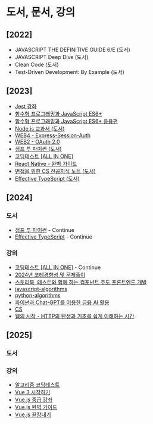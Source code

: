 # 도서, 문서, 강의

## [2022]

- JAVASCRIPT THE DEFINITIVE GUIDE 6/E (도서)
- JAVASCRIPT Deep Dive (도서)
- Clean Code (도서)
- Test-Driven Development: By Example (도서)

## [2023]

- [Jest 강좌](Jest%20강좌)
- [함수형 프로그래밍과 JavaScript ES6+](함수형%20프로그래밍과%20JavaScript%20ES6+/README.md)
- [함수형 프로그래밍과 JavaScript ES6+ 응용편](함수형%20프로그래밍과%20JavaScript%20ES6+%20응용편/README.md)
- [Node.js 교과서 (도서)](Node.js%20교과서/README.md)
- [WEB4 - Express-Session-Auth]()
- [WEB2 - OAuth 2.0](WEB2%20%2D%20OAuth%202.0)
- [점프 투 파이썬 (도서)](점프%20투%20파이썬/README.md)
- [코딩테스트 [ALL IN ONE]](코딩테스트%20[ALL%20IN%20ONE]/README.md)
- [React Native - 완벽 가이드](React%20Native%20%2D%20완벽%20가이드/README.md)
- [면접을 위한 CS 전공지식 노트 (도서)](면접을%20위한%20CS%20전공지식%20노트/README.md)
- [Effective TypeScript (도서)](Effective%20TypeScript/README.md)

## [2024]

### 도서

- [점프 투 파이썬](점프%20투%20파이썬/README.md) - Continue
- [Effective TypeScript](Effective%20TypeScript/README.md) - Continue

### 강의

- [코딩테스트 [ALL IN ONE]](코딩테스트%20[ALL%20IN%20ONE]/README.md) - Continue
- [2024년 코테경향성 및 문제풀이](2024년%20코테경향성%20및%20문제풀이/README.md)
- [스토리북, 테스트와 함께 하는 컴포넌트 주도 프론트엔드 개발](/인프런%20퇴근길%20밋업/테스트.md)
- [javascript-algorithms](javascript%2Dalgorithms/README.md)
- [python-algorithms](python%2Dalgorithms/README.md)
- [파이썬과 Chat-GPT를 이용한 금융 AI 활용](파이썬과%20Chat%2DGPT를%20이용한%20금융%20AI%20활용/README.md)
- [CS](CS/README.md)
- [웹의 시작 - HTTP의 탄생과 기초를 쉽게 이해하는 시간](/인프런%20퇴근길%20밋업/HTTP.md)

## [2025]

### 도서


### 강의

- [알고리즘 코딩테스트](알고리즘%20코딩테스트/README.md)
- [Vue 3 시작하기](Vue1/README.md)
- [Vue.js 중급 강좌](Vue2/README.md)
- [Vue.js 완벽 가이드](Vue3/README.md)
- [Vue.js 끝장내기](Vue4/README.md)